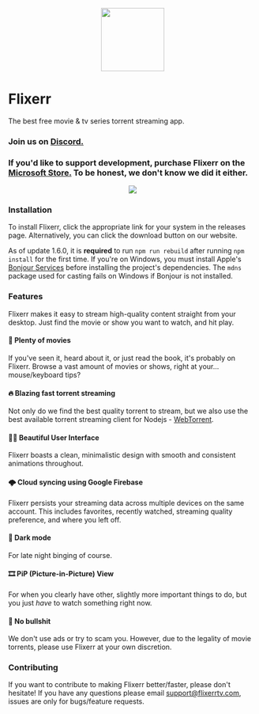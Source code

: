 <p align="center">
<img src="https://github.com/carlelieser/Flixerr/blob/master/assets/img/icon.png?raw=true=" width="128" height="128"/>
</p>

# Flixerr
The best free movie & tv series torrent streaming app.

### Join us on <a href="https://discord.gg/vQPuPjS">Discord.</a>
### If you'd like to support development, purchase Flixerr on the <a href="https://www.microsoft.com/store/productId/9N5J7TNJ5XCS">Microsoft Store.</a> To be honest, we don't know we did it either.

<p align="center">
<img src="https://github.com/carlelieser/Flixerr/blob/master/assets/img/new-mac-mockup.png?raw=true=">
</p>

### Installation
To install Flixerr, click the appropriate link for your system in the releases page. Alternatively, you can click the download button on our website.

As of update 1.6.0, it is **required** to run `npm run rebuild` after running `npm install` for the first time. If you're on Windows, you must install Apple's [Bonjour Services](https://download.developer.apple.com/Developer_Tools/bonjour_sdk_for_windows_v3.0/bonjoursdksetup.exe) before installing the project's dependencies. The `mdns` package used for casting fails on Windows if Bonjour is not installed.

### Features
Flixerr makes it easy to stream high-quality content straight from your desktop. Just find the movie or show you want to watch, and hit play.

#### 🍿 Plenty of movies
If you've seen it, heard about it, or just read the book, it's probably on Flixerr. Browse a vast amount of movies or shows, right at your... mouse/keyboard tips?

#### 🔥 Blazing fast torrent streaming
Not only do we find the best quality torrent to stream, but we also use the best available torrent streaming client for Nodejs - [WebTorrent](https://github.com/webtorrent/webtorrent). 

#### 👍🏼 Beautiful User Interface
Flixerr boasts a clean, minimalistic design with smooth and consistent animations throughout.

#### 🌩️ Cloud syncing using Google Firebase
Flixerr persists your streaming data across multiple devices on the same account. This includes favorites, recently watched, streaming quality preference, and where you left off.

#### 🌙 Dark mode
For late night binging of course.

#### 🎞️ PiP (Picture-in-Picture) View
For when you clearly have other, slightly more important things to do, but you just *have* to watch something right now.

#### 💩 No bullshit
We don't use ads or try to scam you. However, due to the legality of movie torrents, please use Flixerr at your own discretion.

### Contributing
 If you want to contribute to making Flixerr better/faster, please don't hesitate! If you have any questions please email support@flixerrtv.com, issues are only for bugs/feature requests. 
